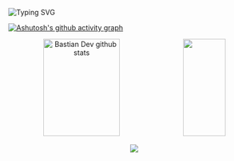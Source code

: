 <!--Title @Mouadnait-->
![Typing SVG](https://readme-typing-svg.herokuapp.com/?color=00b3ff&size=35&center=true&vCenter=true&width=1000&lines=HELLO👋;I'm+from+Moroco;I'm+22+years+old;Welcome!) 

<!--Graph-->
[![Ashutosh's github activity graph](https://github-readme-activity-graph.vercel.app/graph?username=Mouadnait&bg_color=0d1117&color=ffffff&line=00b3ff&point=f9fafa&area=true&hide_border=true)](https://github.com/ashutosh00710/github-readme-activity-graph)

<!--Skill And More Information--> 
<div align="center">
  <img width="55%" height="195px" src="https://bad-apple-github-readme.vercel.app/api?username=Mouadnait&show_bg=1&count_private=true&hide_border=true&show_icons=true&title_color=00b3ff&icon_color=70a5fd&text_color=FFFFFF&bg_color=0d1117&hide_title=false&locale=en" alt="Bastian Dev github stats" />
  
  <img width="41%" height="195px" src="https://github-readme-stats.vercel.app/api/top-langs/?username=Mouadnait&layout=compact&hide_border=true&title_color=00b3ff&text_color=FFFFFF&bg_color=0d1117" />
</div>

<!--Total Contributions--> 
<p align="center">
  <img  src="https://github-readme-streak-stats.herokuapp.com?user=Mouadnait&theme=tokyonight_duo&hide_border=true"
</p>
